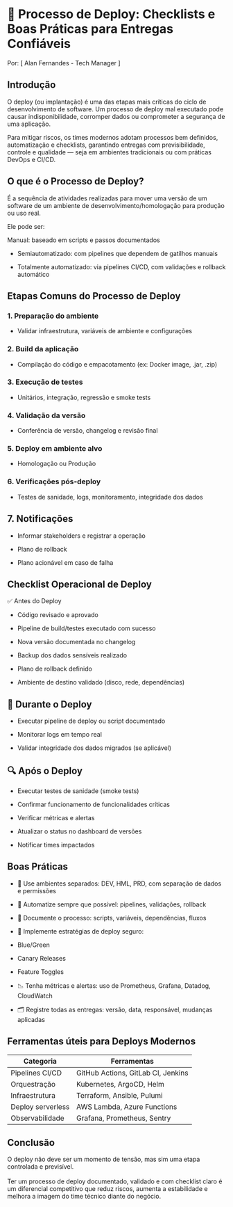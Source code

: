 # 🚀 Processo de Deploy: Checklists e Boas Práticas para Entregas Confiáveis
Por: [ Alan Fernandes - Tech Manager ]

## Introdução
O deploy (ou implantação) é uma das etapas mais críticas do ciclo de desenvolvimento de software. Um processo de deploy mal executado pode causar indisponibilidade, corromper dados ou comprometer a segurança de uma aplicação.

Para mitigar riscos, os times modernos adotam processos bem definidos, automatização e checklists, garantindo entregas com previsibilidade, controle e qualidade — seja em ambientes tradicionais ou com práticas DevOps e CI/CD.

## O que é o Processo de Deploy?
É a sequência de atividades realizadas para mover uma versão de um software de um ambiente de desenvolvimento/homologação para produção ou uso real.

Ele pode ser:

Manual: baseado em scripts e passos documentados

- Semiautomatizado: com pipelines que dependem de gatilhos manuais

- Totalmente automatizado: via pipelines CI/CD, com validações e rollback automático

## Etapas Comuns do Processo de Deploy
### 1. Preparação do ambiente

- Validar infraestrutura, variáveis de ambiente e configurações

### 2. Build da aplicação

- Compilação do código e empacotamento (ex: Docker image, .jar, .zip)

### 3. Execução de testes

- Unitários, integração, regressão e smoke tests

### 4. Validação da versão

- Conferência de versão, changelog e revisão final

### 5. Deploy em ambiente alvo

- Homologação ou Produção

### 6. Verificações pós-deploy

- Testes de sanidade, logs, monitoramento, integridade dos dados

## 7. Notificações

- Informar stakeholders e registrar a operação

- Plano de rollback

- Plano acionável em caso de falha

## Checklist Operacional de Deploy
✅ Antes do Deploy
- Código revisado e aprovado

- Pipeline de build/testes executado com sucesso

- Nova versão documentada no changelog

- Backup dos dados sensíveis realizado

- Plano de rollback definido

- Ambiente de destino validado (disco, rede, dependências)

## 🚀 Durante o Deploy
- Executar pipeline de deploy ou script documentado

- Monitorar logs em tempo real

- Validar integridade dos dados migrados (se aplicável)

## 🔍 Após o Deploy
- Executar testes de sanidade (smoke tests)

- Confirmar funcionamento de funcionalidades críticas

-  Verificar métricas e alertas

 - Atualizar o status no dashboard de versões

 - Notificar times impactados

## Boas Práticas
- 🧪 Use ambientes separados: DEV, HML, PRD, com separação de dados e permissões

- 🧰 Automatize sempre que possível: pipelines, validações, rollback

- 🧾 Documente o processo: scripts, variáveis, dependências, fluxos

- 🔄 Implemente estratégias de deploy seguro:

- Blue/Green

- Canary Releases

- Feature Toggles

- 📉 Tenha métricas e alertas: uso de Prometheus, Grafana, Datadog, CloudWatch

- 🗂️ Registre todas as entregas: versão, data, responsável, mudanças aplicadas

## Ferramentas úteis para Deploys Modernos
| Categoria         | Ferramentas                        |
| ----------------- | ---------------------------------- |
| Pipelines CI/CD   | GitHub Actions, GitLab CI, Jenkins |
| Orquestração      | Kubernetes, ArgoCD, Helm           |
| Infraestrutura    | Terraform, Ansible, Pulumi         |
| Deploy serverless | AWS Lambda, Azure Functions        |
| Observabilidade   | Grafana, Prometheus, Sentry        |

## Conclusão
O deploy não deve ser um momento de tensão, mas sim uma etapa controlada e previsível.\
\
Ter um processo de deploy documentado, validado e com checklist claro é um diferencial competitivo que reduz riscos, aumenta a estabilidade e melhora a imagem do time técnico diante do negócio.
